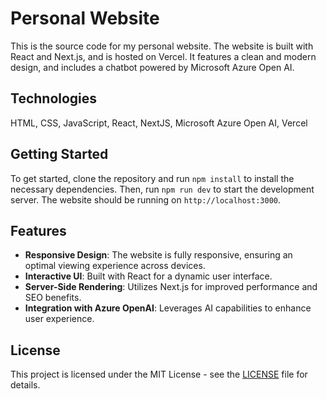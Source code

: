 # Personal Website

This is the source code for my personal website. The website is built with React and Next.js, and is hosted on Vercel. It features a clean and modern design, and includes a chatbot powered by Microsoft Azure Open AI.

## Technologies
HTML, CSS, JavaScript, React, NextJS, Microsoft Azure Open AI, Vercel

## Getting Started

To get started, clone the repository and run `npm install` to install the necessary dependencies. Then, run `npm run dev` to start the development server. The website should be running on `http://localhost:3000`.

## Features

- **Responsive Design**: The website is fully responsive, ensuring an optimal viewing experience across devices.
- **Interactive UI**: Built with React for a dynamic user interface.
- **Server-Side Rendering**: Utilizes Next.js for improved performance and SEO benefits.
- **Integration with Azure OpenAI**: Leverages AI capabilities to enhance user experience.

## License

This project is licensed under the MIT License - see the [LICENSE](LICENSE) file for details.